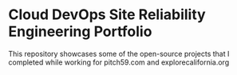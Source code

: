 # Cloud DevOps Site Reliability Engineering Portfolio
This repository showcases some of the open-source projects that I completed while working for pitch59.com and explorecalifornia.org
